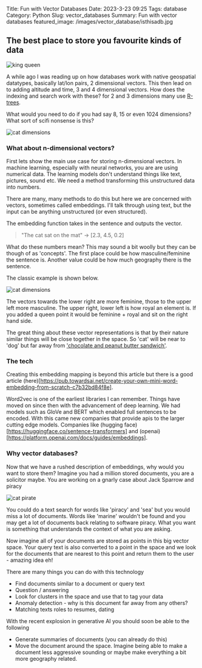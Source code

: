 Title: Fun with Vector Databases
Date: 2023-3-23 09:25
Tags: database
Category: Python
Slug: vector_databases
Summary: Fun with vector databases
featured_image: /images/vector_database/isthisadb.jpg

## The best place to store you favourite kinds of data

![king queen]({static}/images/vector_database/isthisadb.jpg)  

A while ago I was reading up on how databases work with native geospatial datatypes, basically lat/lon pairs, 2 dimensional vectors. This then lead on to adding altitude and time, 3 and 4 dimensional vectors. How does the indexing and search work with these? for 2 and 3 dimensions many use [R-trees](https://en.wikipedia.org/wiki/R-tree).

What would you need to do if you had say 8, 15 or even 1024 dimensions? What sort of scifi nonsense is this?

![cat dimensions]({static}/images/vector_database/cat_dimensions.jpg)  

### What about n-dimensional vectors?

First lets show the main use case for storing n-dimensional vectors. In machine learning, especially with neural networks, you are are using numerical data. The learning models don't understand things like text, pictures, sound etc. We need a method transforming this unstructured data into numbers. 

There are many, many methods to do this but here we are concerned with vectors, sometimes called embeddings. I'll talk through using text, but the input can be anything unstructured (or even structured).

The embedding function takes in the sentence and outputs the vector.

> "The cat sat on the mat" &rarr; [2.3, 4.5, 0.2]

What do these numbers mean? This may sound a bit woolly but they can be though of as 'concepts'. The first place could be how masculine/feminine the sentence is. Another value could be how much geography there is the sentence.

The classic example is shown below.

![cat dimensions]({static}/images/vector_database/king_queen.png)  

The vectors towards the lower right are more feminine, those to the upper left more masculine. The upper right, lower left is how royal an element is. If you added a queen point it would be feminine + royal and sit on the right hand side. 

The great thing about these vector representations is that by their nature similar things will be close together in the space. So 'cat' will be near to 'dog' but far away from ['chocolate and peanut butter sandwich'](https://www.food.com/recipe/grilled-chocolate-and-peanut-butter-sandwich-114053).


### The tech
Creating this embedding mapping is beyond this article but there is a good article (here)[https://pub.towardsai.net/create-your-own-mini-word-embedding-from-scratch-c7b32bd84f8e].

Word2vec is one of the earliest libraries I can remember. Things have moved on since then with the advancement of deep learning. We had models such as GloVe and BERT which enabled full sentences to be encoded. With this came new companies that provide apis to the larger cutting edge models. Companies like (hugging face)[https://huggingface.co/sentence-transformers] and (openai)[https://platform.openai.com/docs/guides/embeddings].

### Why vector databases?

Now that we have a rushed description of embeddings, why would you want to store them? 
Imagine you had a million stored documents, you are a solicitor maybe. You are working on a gnarly case about Jack Sparrow and piracy

![cat pirate]({static}/images/vector_database/iwasapirate.jpg)  

You could do a text search for words like 'piracy' and 'sea' but you would miss a lot of documents. Words like 'marine' wouldn't be found and you may get a lot of documents back relating to software piracy. What you want is something that understands the context of what you are asking. 

Now imagine all of your documents are stored as points in this big vector space. Your query text is also converted to a point in the space and we look for the documents that are nearest to this point and return them to the user - amazing idea eh!

There are many things you can do with this technology
 - Find documents similar to a document or query text
 - Question / answering
 - Look for clusters in the space and use that to tag your data
 - Anomaly detection - why is this document far away from any others?
 - Matching texts roles to resumes, dating 

With the recent explosion in generative AI you should soon be able to the following
 - Generate summaries of documents (you can already do this)
 - Move the document around the space. Imagine being able to make a document less aggressive sounding or maybe make everything a bit more geography related.